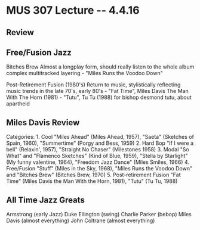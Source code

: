 MUS 307 Lecture -- 4.4.16
==

Review
--

Free/Fusion Jazz
-
Bitches Brew
	Almost a longplay form, should really listen to the whole album
	complex multitracked layering
	- "Miles Runs the Voodoo Down"

Post-Retirement Fusion (1980's)
	Return to music, stylistically reflecting music trends in the late 70's, early 80's
	- "Fat Time", Miles Davis The Man With The Horn (1981)
	- "Tutu", Tu Tu (1988)
		for bishop desmond tutu, about apartheid

Miles Davis Review
-
Categories:
	1. Cool
		"Miles Ahead" (Miles Ahead, 1957), "Saeta" (Sketches of Spain, 1960), "Summertime" (Porgy and Bess, 1959)
	2. Hard Bop 
		"If I were a bell" (Relaxin', 1957), "Straight No Chaser" (Milestones 1958)
	3. Modal
		"So What" and "Flamenco Sketches" (Kind of Blue, 1959), "Stella by Starlight" (My funny valentine, 1964), "Freedom Jazz Dance" (Miles Smiles, 1966)
	4. Free/Fusion
		"Stuff" (Miles in the Sky, 1968), "Miles Runs the Voodoo Down" and "Bitches Brew" (Bitches Brew, 1970)
	5. Post-retirement Fusion
		"Fat Time" (Miles Davis the Man With the Horn, 1981), "Tutu" (Tu Tu, 1988)

All Time Jazz Greats
-
Armstrong (early Jazz)
Duke Ellington (swing)
Charlie Parker (bebop)
Miles Davis (almost everything)
John Coltrane (almost everything)


